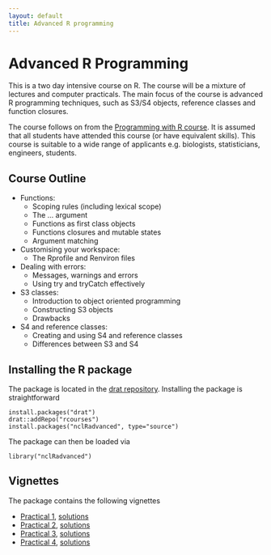 ```yaml
---
layout: default
title: Advanced R programming
---
```

# Advanced R Programming

This is a two day intensive course on R. The course will be a mixture of
lectures and computer practicals. The main focus of the course is advanced R
programming techniques, such as S3/S4 objects, reference classes and function
closures.

The course follows on from the [Programming with R course](/nclRprogramming). It
is assumed that all students have attended this course (or have equivalent
skills). This course is suitable to a wide range of applicants e.g. biologists,
statisticians, engineers, students.

## Course Outline

 * Functions: 
   - Scoping rules (including lexical scope)
   - The ... argument
   - Functions as first class objects
   - Functions closures and mutable states
   - Argument matching
 * Customising your workspace:
   - The Rprofile and Renviron files
 * Dealing with errors:
   - Messages, warnings and errors
   - Using try and tryCatch effectively
 * S3 classes: 
   - Introduction to object oriented programming
   - Constructing S3 objects
   - Drawbacks
 * S4 and reference classes: 
   - Creating and using S4 and reference classes
   - Differences between S3 and S4
   
## Installing the R package

The package is located in the
[drat repository](https://github.com/rcourses/drat). Installing the package is
straightforward

    install.packages("drat")
    drat::addRepo("rcourses")
    install.packages("nclRadvanced", type="source")

The package can then be loaded via

    library("nclRadvanced")

## Vignettes

The package contains the following vignettes

 * [Practical 1](practical1.pdf), [solutions](solutions1.pdf)
 * [Practical 2](practical2.pdf), [solutions](solutions2.pdf)
 * [Practical 3](practical3.pdf), [solutions](solutions3.pdf)
 * [Practical 4](practical4.pdf), [solutions](solutions4.pdf)  
